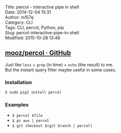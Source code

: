 Title: percol - interactive pipe in shell  
Date: 2014-12-04 15:31  
Author: m157q  
Category: CLI  
Tags: CLI, percol, Python, pip  
Slug: percol-interactive-pipe-in-shell  
Modified: 2015-10-28 13:48  
  
  
## [mooz/percol · GitHub](https://github.com/mooz/percol)  
  
Just like `less` + `grep` (in time) + `echo` (the result) to me.  
But the instant query filter maybe useful in some cases.  
  
### Installation  
  
```sh  
$ sudo pip2 install percol  
```  
  
### Examples  
  
+ `$ percol $file`  
+ `$ ps aux | percol`  
+ `$ git checkout $(git branch | percol)`  
